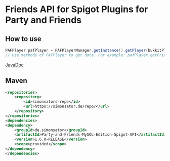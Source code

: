 # Friends API for Spigot Plugins for Party and Friends

## How to use

```java
PAFPlayer pafPlayer = PAFPlayerManager.getInstance().getPlayer(bukkitPlayer.getUniqueId());
// Use methods of PAFPlayer to get data. For example: pafPlayer.getFriends();
```

[JavaDoc](https://simonsator.de/JavaDoc/PartyAndFriendsForBungeeCordAPIForSpigotPlugins/)

## Maven

```xml
<repositories>
    <repository>
        <id>simonsators-repo</id>
        <url>https://simonsator.de/repo/</url>
    </repository>
</repositories>
<dependencies>
<dependency>
    <groupId>de.simonsator</groupId>
    <artifactId>Party-and-Friends-MySQL-Edition-Spigot-API</artifactId>
    <version>1.6.0-RELEASE</version>
    <scope>provided</scope>
</dependency>
</dependencies>
```
